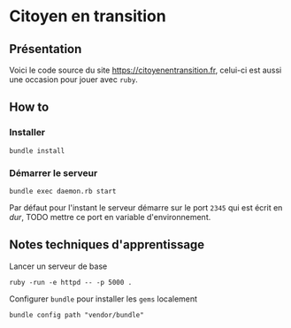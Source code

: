 # Citoyen en transition

## Présentation
Voici le code source du site https://citoyenentransition.fr,
celui-ci est aussi une occasion pour jouer avec `ruby`.

## How to

### Installer
```
bundle install
```

### Démarrer le serveur

```shell
bundle exec daemon.rb start
```
Par défaut pour l'instant le serveur démarre sur le port `2345` qui est écrit en *dur*, TODO mettre ce port en variable d'environnement.

## Notes techniques d'apprentissage

Lancer un serveur de base
```shell
ruby -run -e httpd -- -p 5000 .
```

Configurer `bundle` pour installer les `gems` localement
```
bundle config path "vendor/bundle"
```
